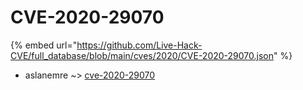 # CVE-2020-29070
{% embed url="https://github.com/Live-Hack-CVE/full_database/blob/main/cves/2020/CVE-2020-29070.json" %}

* aslanemre ~> [cve-2020-29070](https://www.alice-snow.ru/2020/database/cve-2020-29070/cve-2020-29070-aslanemre)